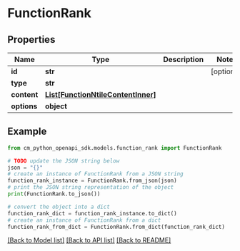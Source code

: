 # FunctionRank


## Properties

Name | Type | Description | Notes
------------ | ------------- | ------------- | -------------
**id** | **str** |  | [optional] 
**type** | **str** |  | 
**content** | [**List[FunctionNtileContentInner]**](FunctionNtileContentInner.md) |  | 
**options** | **object** |  | 

## Example

```python
from cm_python_openapi_sdk.models.function_rank import FunctionRank

# TODO update the JSON string below
json = "{}"
# create an instance of FunctionRank from a JSON string
function_rank_instance = FunctionRank.from_json(json)
# print the JSON string representation of the object
print(FunctionRank.to_json())

# convert the object into a dict
function_rank_dict = function_rank_instance.to_dict()
# create an instance of FunctionRank from a dict
function_rank_from_dict = FunctionRank.from_dict(function_rank_dict)
```
[[Back to Model list]](../README.md#documentation-for-models) [[Back to API list]](../README.md#documentation-for-api-endpoints) [[Back to README]](../README.md)


